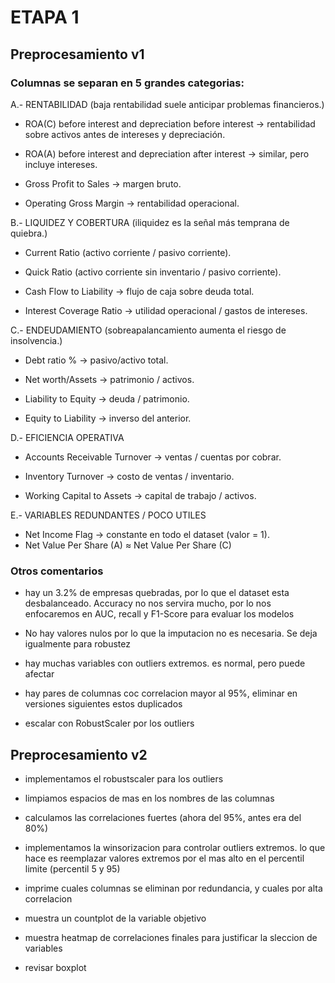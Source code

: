 # ETAPA 1
## Preprocesamiento v1

### Columnas se separan en 5 grandes categorias:

A.- RENTABILIDAD (baja rentabilidad suele anticipar problemas financieros.)
- ROA(C) before interest and depreciation before interest → rentabilidad sobre activos antes de intereses y depreciación.

- ROA(A) before interest and depreciation after interest → similar, pero incluye intereses.

- Gross Profit to Sales → margen bruto.

- Operating Gross Margin → rentabilidad operacional.

B.- LIQUIDEZ Y COBERTURA (iliquidez es la señal más temprana de quiebra.)
- Current Ratio (activo corriente / pasivo corriente).

- Quick Ratio (activo corriente sin inventario / pasivo corriente).

- Cash Flow to Liability → flujo de caja sobre deuda total.

- Interest Coverage Ratio → utilidad operacional / gastos de intereses.

C.- ENDEUDAMIENTO (sobreapalancamiento aumenta el riesgo de insolvencia.)
- Debt ratio % → pasivo/activo total.

- Net worth/Assets → patrimonio / activos.

- Liability to Equity → deuda / patrimonio.

- Equity to Liability → inverso del anterior.

D.- EFICIENCIA OPERATIVA 
- Accounts Receivable Turnover → ventas / cuentas por cobrar.

- Inventory Turnover → costo de ventas / inventario.

- Working Capital to Assets → capital de trabajo / activos.

E.- VARIABLES REDUNDANTES / POCO UTILES
- Net Income Flag → constante en todo el dataset (valor = 1).
- Net Value Per Share (A) ≈ Net Value Per Share (C) 

### Otros comentarios
- hay un 3.2% de empresas quebradas, por lo que el dataset esta desbalanceado. Accuracy no nos servira mucho, por lo nos enfocaremos en AUC, recall y F1-Score para evaluar los modelos

- No hay valores nulos por lo que la imputacion no es necesaria. Se deja igualmente para robustez

- hay muchas variables con outliers extremos. es normal, pero puede afectar

- hay pares de columnas coc correlacion mayor al 95%, eliminar en versiones siguientes estos duplicados

- escalar con RobustScaler por los outliers

## Preprocesamiento v2

- implementamos el robustscaler para los outliers

- limpiamos espacios de mas en los nombres de las columnas

- calculamos las correlaciones fuertes (ahora del 95%, antes era del 80%)

- implementamos la winsorizacion para controlar outliers extremos. lo que hace es reemplazar valores extremos por el mas alto en el percentil limite (percentil 5 y 95)

- imprime cuales columnas se eliminan por redundancia, y cuales por alta correlacion

- muestra un countplot de la variable objetivo

- muestra heatmap de correlaciones finales para justificar la sleccion de variables

- revisar boxplot


